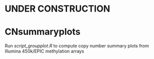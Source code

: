 UNDER CONSTRUCTION
================
# CNsummaryplots
Run *script_groupplot.R* to compute copy number summary plots from Illumina 450k/EPIC methylation arrays


